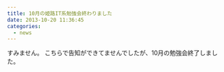 ```yaml
---
title: 10月の姫路IT系勉強会終わりました
date: 2013-10-20 11:36:45
categories:
  - news
---
```


すみません。
こちらで告知ができてませんでしたが、10月の勉強会終了しました。
